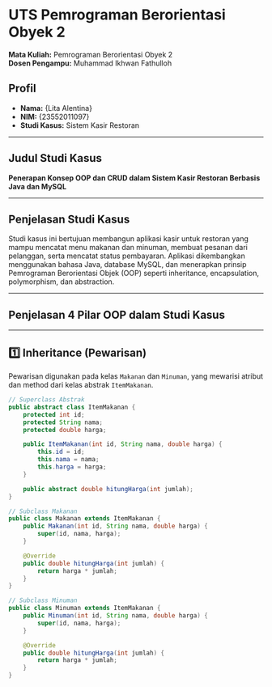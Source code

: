 # UTS Pemrograman Berorientasi Obyek 2

**Mata Kuliah:** Pemrograman Berorientasi Obyek 2  
**Dosen Pengampu:** Muhammad Ikhwan Fathulloh

## Profil

- **Nama:** {Lita Alentina}  
- **NIM:** {23552011097}  
- **Studi Kasus:** Sistem Kasir Restoran

---

## Judul Studi Kasus

**Penerapan Konsep OOP dan CRUD dalam Sistem Kasir Restoran Berbasis Java dan MySQL**

---

## Penjelasan Studi Kasus

Studi kasus ini bertujuan membangun aplikasi kasir untuk restoran yang mampu mencatat menu makanan dan minuman, membuat pesanan dari pelanggan, serta mencatat status pembayaran. Aplikasi dikembangkan menggunakan bahasa Java, database MySQL, dan menerapkan prinsip Pemrograman Berorientasi Objek (OOP) seperti inheritance, encapsulation, polymorphism, dan abstraction.

---

## Penjelasan 4 Pilar OOP dalam Studi Kasus

---

## 1️⃣ Inheritance (Pewarisan)

Pewarisan digunakan pada kelas `Makanan` dan `Minuman`, yang mewarisi atribut dan method dari kelas abstrak `ItemMakanan`.

```java
// Superclass Abstrak
public abstract class ItemMakanan {
    protected int id;
    protected String nama;
    protected double harga;

    public ItemMakanan(int id, String nama, double harga) {
        this.id = id;
        this.nama = nama;
        this.harga = harga;
    }

    public abstract double hitungHarga(int jumlah);
}

// Subclass Makanan
public class Makanan extends ItemMakanan {
    public Makanan(int id, String nama, double harga) {
        super(id, nama, harga);
    }

    @Override
    public double hitungHarga(int jumlah) {
        return harga * jumlah;
    }
}

// Subclass Minuman
public class Minuman extends ItemMakanan {
    public Minuman(int id, String nama, double harga) {
        super(id, nama, harga);
    }

    @Override
    public double hitungHarga(int jumlah) {
        return harga * jumlah;
    }
}


